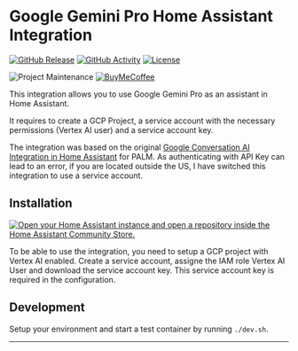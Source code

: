 # Google Gemini Pro Home Assistant Integration

[![GitHub Release][releases-shield]][releases]
[![GitHub Activity][commits-shield]][commits]
[![License][license-shield]](LICENSE)

![Project Maintenance][maintenance-shield]
[![BuyMeCoffee][buymecoffeebadge]][buymecoffee]

This integration allows you to use Google Gemini Pro as an assistant in Home Assistant.

It requires to create a GCP Project, a service account with the necessary permissions (Vertex AI user) and a service account key.

The integration was based on the original [Google Conversation AI Integration in Home Assistant](https://www.home-assistant.io/integrations/google_generative_ai_conversation) for PALM. As authenticating with API Key can lead to an error, if you are located outside the US, I have switched this integration to use a service account.

## Installation

[![Open your Home Assistant instance and open a repository inside the Home Assistant Community Store.](https://my.home-assistant.io/badges/hacs_repository.svg)](https://my.home-assistant.io/redirect/hacs_repository/?category=Integration&owner=r00tat&repository=hassio_blaulichtsms)

To be able to use the integration, you need to setup a GCP project with Vertex AI enabled. Create a service account, assigne the IAM role Vertex AI User and download the service account key.
This service account key is required in the configuration.

## Development

Setup your environment and start a test container by running `./dev.sh`.

---

[hassio_google_gemini_pro]: https://github.com/r00tat/hassio_google_gemini_pro
[buymecoffee]: https://www.buymeacoffee.com/r00tat
[buymecoffeebadge]: https://img.shields.io/badge/buy%20me%20a%20coffee-donate-yellow.svg?style=for-the-badge
[commits-shield]: https://img.shields.io/github/commit-activity/y/r00tat/hassio_google_gemini_pro.svg?style=for-the-badge
[commits]: https://github.com/r00tat/hassio_google_gemini_pro/commits/main
[exampleimg]: example.png
[forum-shield]: https://img.shields.io/badge/community-forum-brightgreen.svg?style=for-the-badge
[forum]: https://community.home-assistant.io/
[license-shield]: https://img.shields.io/github/license/r00tat/hassio_google_gemini_pro.svg?style=for-the-badge
[maintenance-shield]: https://img.shields.io/badge/maintainer-%40r00tat-blue.svg?style=for-the-badge
[releases-shield]: https://img.shields.io/github/release/r00tat/hassio_google_gemini_pro.svg?style=for-the-badge
[releases]: https://github.com/r00tat/hassio_google_gemini_pro/releases
